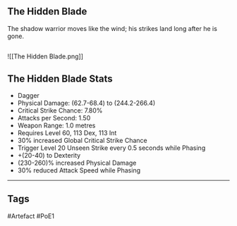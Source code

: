 ## The Hidden Blade
The shadow warrior moves like the wind;
his strikes land long after he is gone.
##
![[The Hidden Blade.png]]
## The Hidden Blade Stats
- Dagger
- Physical Damage: (62.7-68.4) to (244.2-266.4)
- Critical Strike Chance: 7.80%
- Attacks per Second: 1.50
- Weapon Range: 1.0 metres
- Requires Level 60, 113 Dex, 113 Int
- 30% increased Global Critical Strike Chance
- Trigger Level 20 Unseen Strike every 0.5 seconds while Phasing
- +(20-40) to Dexterity
- (230-260)% increased Physical Damage
- 30% reduced Attack Speed while Phasing


---
## Tags
#Artefact
#PoE1